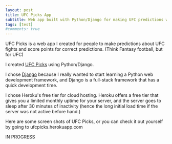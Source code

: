 ```yaml
---
layout: post
title: UFC Picks App
subtitle: Web app built with Python/Django for making UFC predictions with friends
tags: [test]
#comments: true
---
```


UFC Picks is a web app I created for people to make predictions about UFC fights and score points for correct predictions. (Think Fantasy football, but for UFC)

I created [UFC Picks](ufcpicks.herokuapp.com) using Python/Django.

I chose [Django](https://www.djangoproject.com/) because I really wanted to start learning a Python web development framework, and Django is a full-stack framework that has a quick development time.

I chose Heroku's free tier for cloud hosting. Heroku offers a free tier that gives you a limited monthly uptime for your server, and the server goes to sleep after 30 minutes of inactivity (hence the long initial load time if the server was not active before hand.)

Here are some screen shots of UFC Picks, or you can check it out yourself by going to ufcpicks.herokuapp.com



IN PROGRESS

